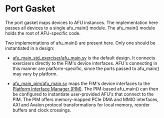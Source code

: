 # Port Gasket

The port gasket maps devices to AFU instances. The implementation here passes
all devices to a single afu\_main\(\) module. The afu\_main\(\) module holds the
root of AFU-specific code.

Two implementations of afu\_main\(\) are present here. Only one should be
instantiated in a design:

* [afu\_main\_std\_exerciser/afu\_main.sv](afu_main_std_exerciser/afu_main.sv) is the
  default design. It connects exercisers directly to the FIM's device interfaces.
  AFU's connecting in this manner are platform-specific, since the ports passed to
  afu\_main\(\) may vary by platform.

* [afu\_main\_pim/afu\_main.sv](afu_main_pim/afu_main.sv) maps the FIM's device
  interfaces to the
  [Platform Interface Manager \(PIM\)](https://github.com/OFS/ofs-platform-afu-bbb).
  The PIM-based afu\_main\(\) can then be configured to instantiate user-provided
  AFU's that connect to the PIM. The PIM offers memory-mapped PCIe DMA and MMIO
  interfaces, AXI and Avalon protocol transformations for local memory, reorder
  buffers and clock crossings.
